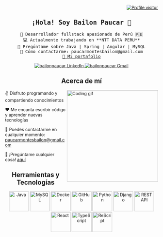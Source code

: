 <!-- Profile Visitors Badge -->
<p align="right">
  <a href="https://komarev.com/ghpvc/?username=bailonpaucar">
    <img src="https://komarev.com/ghpvc/?username=bailonpaucar&label=Visitors&color=0e75b6&style=flat" alt="Profile visitor" />
  </a>
</p>

<!-- Intro -->
<h2 align="center">
  <samp>¡Hola! Soy <b>Bailon Paucar</b> 👋</samp>
</h2>

<p align="center"> 
  <samp>
    🚀 Desarrollador fullstack apasionado de Perú 🇵🇪 <br/>
    💻 Actualmente trabajando en **NTT DATA PERU** <br/>
    💬 Pregúntame sobre Java | Spring | Angular | MySQL <br/>
    📧 Cómo contactarme: paucarmontesbailon@gmail.com <br/>
    <a href="https://www.linkedin.com/in/bailonpaucar/">🔗 Mi portafolio</a>
  </samp>
</p>

<!-- Social Media Links -->
<p align="center">
  <a href="https://www.linkedin.com/in/bailonpaucar/" target="_blank">
    <img src="https://img.shields.io/badge/LinkedIn-0077B5?style=for-the-badge&logo=linkedin&logoColor=white" alt="bailonpaucar LinkedIn"/>
  </a>
  <a href="mailto:paucarmontesbailon@gmail.com" target="_blank">
    <img src="https://img.shields.io/badge/Contact%20Me-red?style=for-the-badge&logo=Gmail&logoColor=white" alt="bailonpaucar Gmail"/>
  </a>
</p>

<!-- About Section -->
<h2 align="center">Acerca de mí</h2>

<div>
  <img align="right" width="300" src="https://your-image-url.com/programmer.gif" alt="Coding gif" />
  <p>✌️ Disfruto programando y compartiendo conocimientos</p>
  <p>❤️ Me encanta escribir código y aprender nuevas tecnologías</p>
  <p>📧 Puedes contactarme en cualquier momento: <a href="mailto:paucarmontesbailon@gmail.com">paucarmontesbailon@gmail.com</a></p>
  <p>💬 ¡Pregúntame cualquier cosa! <a href="https://github.com/bailonpaucar/bailonpaucar/issues">aquí</a></p>
</div>


<!-- Languages and Tools Section -->
<h2 align="center">Herramientas y Tecnologías</h2>

<p align="center">
  <img src="https://techstack-generator.vercel.app/java-icon.svg" alt="Java" width="65" height="65" />
  <img src="https://techstack-generator.vercel.app/mysql-icon.svg" alt="MySQL" width="65" height="65" />
  <img src="https://techstack-generator.vercel.app/docker-icon.svg" alt="Docker" width="65" height="65" />
  <img src="https://techstack-generator.vercel.app/github-icon.svg" alt="GitHub" width="65" height="65" />
  <img src="https://techstack-generator.vercel.app/python-icon.svg" alt="Python" width="65" height="65" />
  <img src="https://techstack-generator.vercel.app/django-icon.svg" alt="Django" width="65" height="65" />
  <img src="https://techstack-generator.vercel.app/restapi-icon.svg" alt="REST API" width="65" height="65" />
  <img src="https://techstack-generator.vercel.app/react-icon.svg" alt="React" width="65" height="65" />
  <img src="https://techstack-generator.vercel.app/ts-icon.svg" alt="TypeScript" width="65" height="65" />
  <img src="https://techstack-generator.vercel.app/rescript-icon.svg" alt="ReScript" width="65" height="65" />
</p>
